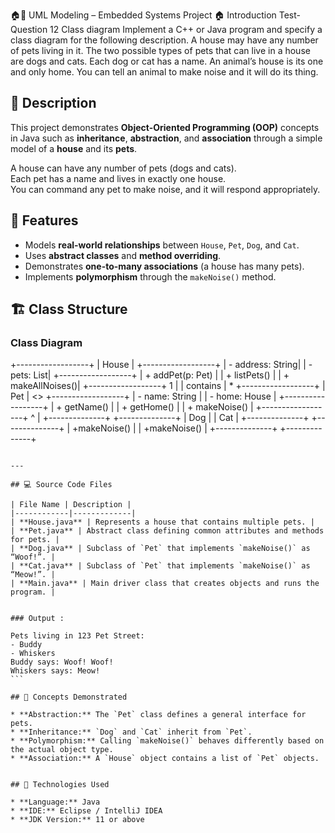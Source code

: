 🏠🐾 UML Modeling – Embedded Systems Project
🏠 Introduction Test-Question 12
Class diagram Implement a C++ or Java program and specify a class diagram for the following description. A house may have any number of pets living in it. The two possible types of pets that can live in a house are dogs and cats. Each dog or cat has a name. An animal’s house is its one and only home. You can tell an animal to make noise and it will do its thing. 

## 📘 Description
This project demonstrates **Object-Oriented Programming (OOP)** concepts in Java such as **inheritance**, **abstraction**, and **association** through a simple model of a **house** and its **pets**.

A house can have any number of pets (dogs and cats).  
Each pet has a name and lives in exactly one house.  
You can command any pet to make noise, and it will respond appropriately.

## 🧩 Features
- Models **real-world relationships** between `House`, `Pet`, `Dog`, and `Cat`.  
- Uses **abstract classes** and **method overriding**.  
- Demonstrates **one-to-many associations** (a house has many pets).  
- Implements **polymorphism** through the `makeNoise()` method.


## 🏗️ Class Structure
### **Class Diagram**

+------------------+
|      House       |
+------------------+
| - address: String|
| - pets: List<Pet>|
+------------------+
| + addPet(p: Pet) |
| + listPets()     |
| + makeAllNoises()|
+------------------+
1
|
| contains
| *
+------------------+
|       Pet        | <<abstract>>
+------------------+
| - name: String   |
| - home: House    |
+------------------+
| + getName()      |
| + getHome()      |
| + makeNoise()    |
+------------------+
^
|
+--------------+       +--------------+
|     Dog      |       |     Cat      |
+--------------+       +--------------+
| +makeNoise() |       | +makeNoise() |
+--------------+       +--------------+

````

---

## 💻 Source Code Files

| File Name | Description |
|------------|-------------|
| **House.java** | Represents a house that contains multiple pets. |
| **Pet.java** | Abstract class defining common attributes and methods for pets. |
| **Dog.java** | Subclass of `Pet` that implements `makeNoise()` as “Woof!”. |
| **Cat.java** | Subclass of `Pet` that implements `makeNoise()` as “Meow!”. |
| **Main.java** | Main driver class that creates objects and runs the program. |


### Output :

Pets living in 123 Pet Street:
- Buddy
- Whiskers
Buddy says: Woof! Woof!
Whiskers says: Meow!
```

## 🧠 Concepts Demonstrated

* **Abstraction:** The `Pet` class defines a general interface for pets.
* **Inheritance:** `Dog` and `Cat` inherit from `Pet`.
* **Polymorphism:** Calling `makeNoise()` behaves differently based on the actual object type.
* **Association:** A `House` object contains a list of `Pet` objects.


## 🧱 Technologies Used

* **Language:** Java
* **IDE:** Eclipse / IntelliJ IDEA
* **JDK Version:** 11 or above

